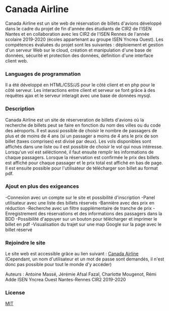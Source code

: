 # Canada Airline
Canada Airline est un site web de réservation de billets d'avions développé dans le cadre du projet de fin d'année des étudiants de CIR2 de l'ISEN Nantes 
et en collaboration avec les CIR2 de l'ISEN Rennes de l'année scolaire 2019-2020 (écoles appartenant au groupe ISEN Yncrea Ouest).
Les compétences évaluées du projet sont les suivantes : déploiement et gestion d'un serveur Web sur le cloud, création et manipulation d'une base 
de données, sécurité et protection des données, définition d'une interface client web.

### Languages de programmation
Il a été développé en HTML/CSS/JS pour le côté client et en php pour le côté serveur. Les interactions entre client et serveur se font grâce à des requêtes ajax
et le serveur interagit avec une base de données mysql.

### Description
Canada Airline est un site de réserveration de billets d'avions où la recherche de billets peut se faire en fonction du nom des villes
ou du code des aéroports. Il est aussi possible de choisir le nombre de passagers de plus et de moins de 4 ans (si un passager a moins de 4 ans
le prix de son billet (taxes comprises) est divisé par deux). Les vols disponibles sont affichés dans une liste ou il est possible de choisir le
vol qui nous intéresse. Lorsqu'un vol est séléctionné, il faut ensuite remplir les informations de chaque passagers. Lorsque la réservation est confirmée
le prix des billets est affiché pour chaque passager et le prix total est affiché en bas de page. Il est ensuite possible pour l'utilisateur de télécharger son billet au format pdf.

### Ajout en plus des exigeances
-Connexion avec un compte sur le site et possibilité d'inscription
-Panel utilisateur avec une liste des billets réservés
-Bannière avec des prix en réduction 
-Recherche avec un filtre supplémentaire de tranche de prix
-Enregistrement des réservations et des informations des passagers dans la BDD
-Possibilité d'appuyer sur un bouton pour télécharger et imprimer le billet en pdf
-Visualisation du trajet sur une map Google sur la page avec le billet réservé


### Rejoindre le site
Le site web est accessible grâce au lien suivant : [Canada Airline](https://34.203.33.89/)
(Cependant, un nom d'utilisateur et un mot de passe sont demandés, il n'est donc pas possible pour tout le monde d'y accéder)


Auteurs : Antoine Massé, Jérémie Afsal Fazal, Charlotte Mougenot, Rémi Adde
ISEN Yncrea Ouest Nantes-Rennes CIR2 2019-2020

### License
[MIT](https://choosealicense.com/licenses/mit/)

